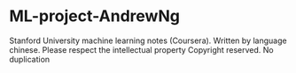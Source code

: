 # ML-project-AndrewNg
Stanford University machine learning notes (Coursera).
Written by language chinese. 
Please respect the intellectual property
Copyright reserved. No duplication
